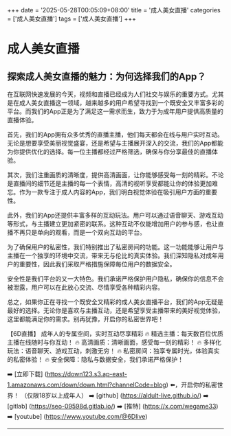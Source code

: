 +++
date = '2025-05-28T00:05:09+08:00'
title = '成人美女直播'
categories = ['成人美女直播']
tags = ['成人美女直播']
+++

# 成人美女直播

## 探索成人美女直播的魅力：为何选择我们的App？

在互联网快速发展的今天，视频和直播已经成为人们社交与娱乐的重要方式。尤其是在成人美女直播这一领域，越来越多的用户希望寻找到一个既安全又丰富多彩的平台。而我们的App正是为了满足这一需求而生，致力于为成年用户提供高质量的直播体验。

首先，我们的App拥有众多优秀的直播主播，他们每天都会在线与用户实时互动。无论是想要享受美丽视觉盛宴，还是希望与主播展开深入的交流，我们的App都能为你提供优化的选择。每一位主播都经过严格筛选，确保与你分享最佳的直播体验。

其次，我们注重画质的清晰度，提供高清画面，让你能够感受每一刻的精彩。不论是直播间的细节还是主播的每一个表情，高清的视听享受都能让你的体验更加难忘。作为一款专注于成人内容的App，我们明白视觉体验在吸引用户方面的重要性。

此外，我们的App还提供丰富多样的互动玩法。用户可以通过语音聊天、游戏互动等形式，与主播建立更加紧密的联系。这种互动不仅能增加用户的参与感，也让直播不再只是单向的观看，而是一个双向互动的平台。

为了确保用户的私密性，我们特别推出了私密房间的功能。这一功能能够让用户与主播在一个独享的环境中交流，带来无与伦比的真实体验。我们深知隐私对成年用户的重要性，因此我们采取严格措施保障每位用户的数据安全。

安全性是我们平台的又一大特色。我们承诺严格保护用户隐私，确保你的信息不会被泄露，用户可以在此放心交流、尽情享受各种精彩内容。

总之，如果你正在寻找一个既安全又精彩的成人美女直播平台，我们的App无疑是最好的选择。无论你是喜欢与主播互动，还是希望享受主播带来的美好视觉体验，这里都能满足你的需求。别再犹豫，开启你的私密世界吧！

【6D直播】
成年人的专属空间，实时互动尽享精彩
🔥 精选主播：每天数百位优质主播在线随时与你互动！
🔥 高清画质：清晰画面，感受每一刻的精彩！
🔥 多样化玩法：语音聊天、游戏互动，刺激无穷！
🔥 私密房间：独享专属时光，体验真实的私密体验！
🔥 安全保障：隐私与数据安全，我们承诺严格保护！

➡️ [立即下载] (https://down123.s3.ap-east-1.amazonaws.com/down/down.html?channelCode=blog) ⬅️，开启你的私密世界！
（仅限18岁以上成年人）
➡️ [github] (https://aldult-live.github.io/)
➡️ [gitlab] (https://seo-09598d.gitlab.io/)
➡️ [推特] (https://x.com/wegame33)
➡️ [youtube] (https://www.youtube.com/@6Dlive)

---
